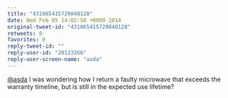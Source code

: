 ```yaml
---
title: "431065415729840128"
date: Wed Feb 05 14:02:58 +0000 2014
original-tweet-id: "431065415729840128"
retweets: 0
favorites: 0
reply-tweet-id: ""
reply-user-id: "20123366"
reply-user-screen-name: "asda"
---
```

<a href="https://twitter.com/asda">@asda</a> I was wondering how I return a faulty microwave that exceeds the warranty timeline, but is still in the expected use lifetime?
